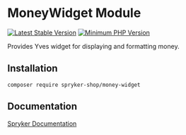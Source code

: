 # MoneyWidget Module
[![Latest Stable Version](https://poser.pugx.org/spryker-shop/money-widget/v/stable.svg)](https://packagist.org/packages/spryker-shop/money-widget)
[![Minimum PHP Version](https://img.shields.io/badge/php-%3E%3D%207.4-8892BF.svg)](https://php.net/)

Provides Yves widget for displaying and formatting money.

## Installation

```
composer require spryker-shop/money-widget
```

## Documentation

[Spryker Documentation](https://docs.spryker.com)
